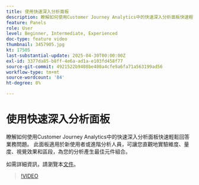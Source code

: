 ```yaml
---
title: 使用快速深入分析面板
description: 瞭解如何使用Customer Journey Analytics中的快速深入分析面板快速輕鬆回答業務問題。
feature: Panels
role: User
level: Beginner, Intermediate, Experienced
doc-type: feature video
thumbnail: 3457905.jpg
kt: 17505
last-substantial-update: 2025-04-30T00:00:00Z
exl-id: 3377da85-b8ff-4e6a-ad1a-e103fd458f77
source-git-commit: 4921522b9408be480a4cfe9a6fa71a563199ad56
workflow-type: tm+mt
source-wordcount: '84'
ht-degree: 8%

---
```


# 使用快速深入分析面板

瞭解如何使用Customer Journey Analytics中的快速深入分析面板快速輕鬆回答業務問題。 此面板適用於新使用者或進階分析人員，可讓您直觀地實驗維度、量度、視覺效果和區段，為您的分析產生最佳元件組合。

如需詳細資訊，請瀏覽本[文件](https://experienceleague.adobe.com/en/docs/analytics-platform/using/cja-workspace/panels/quickinsight)。

>[!VIDEO](https://video.tv.adobe.com/v/3457905/?learn=on)
